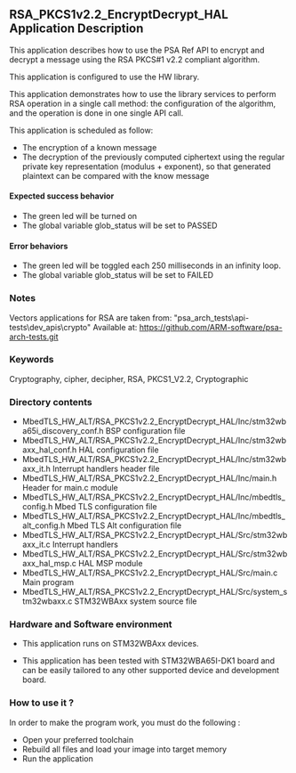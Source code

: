 ## <b>RSA_PKCS1v2.2_EncryptDecrypt_HAL Application Description</b>

This application describes how to use the PSA Ref API to encrypt and decrypt
a message using the RSA PKCS#1 v2.2 compliant algorithm.

This application is configured to use the HW library.

This application demonstrates how to use the library services to perform RSA operation
in a single call method: the configuration of the algorithm, and the operation
is done in one single API call.

This application is scheduled as follow:

  - The encryption of a known message
  - The decryption of the previously computed ciphertext using the regular private key representation
    (modulus + exponent), so that generated plaintext can be compared with the know message

####  <b>Expected success behavior</b>

- The green led will be turned on
- The global variable glob_status will be set to PASSED

#### <b>Error behaviors</b>

- The green led will be toggled each 250 milliseconds in an infinity loop.
- The global variable glob_status will be set to FAILED

### <b>Notes</b>
Vectors applications for RSA are taken from:
"psa_arch_tests\\api-tests\\dev_apis\\crypto"
Available at:
 https://github.com/ARM-software/psa-arch-tests.git

### <b>Keywords</b>

Cryptography, cipher, decipher, RSA, PKCS1_V2.2, Cryptographic

### <b>Directory contents</b>

  - MbedTLS_HW_ALT/RSA_PKCS1v2.2_EncryptDecrypt_HAL/Inc/stm32wba65i_discovery_conf.h     BSP configuration file
  - MbedTLS_HW_ALT/RSA_PKCS1v2.2_EncryptDecrypt_HAL/Inc/stm32wbaxx_hal_conf.h    HAL configuration file
  - MbedTLS_HW_ALT/RSA_PKCS1v2.2_EncryptDecrypt_HAL/Inc/stm32wbaxx_it.h          Interrupt handlers header file
  - MbedTLS_HW_ALT/RSA_PKCS1v2.2_EncryptDecrypt_HAL/Inc/main.h                        Header for main.c module
  - MbedTLS_HW_ALT/RSA_PKCS1v2.2_EncryptDecrypt_HAL/Inc/mbedtls_config.h              Mbed TLS configuration file
  - MbedTLS_HW_ALT/RSA_PKCS1v2.2_EncryptDecrypt_HAL/Inc/mbedtls_alt_config.h          Mbed TLS Alt configuration file
  - MbedTLS_HW_ALT/RSA_PKCS1v2.2_EncryptDecrypt_HAL/Src/stm32wbaxx_it.c          Interrupt handlers
  - MbedTLS_HW_ALT/RSA_PKCS1v2.2_EncryptDecrypt_HAL/Src/stm32wbaxx_hal_msp.c     HAL MSP module
  - MbedTLS_HW_ALT/RSA_PKCS1v2.2_EncryptDecrypt_HAL/Src/main.c                        Main program
  - MbedTLS_HW_ALT/RSA_PKCS1v2.2_EncryptDecrypt_HAL/Src/system_stm32wbaxx.c      STM32WBAxx system source file

### <b>Hardware and Software environment</b>

  - This application runs on STM32WBAxx devices.

  - This application has been tested with STM32WBA65I-DK1 board and can be
    easily tailored to any other supported device and development board.

###  <b>How to use it ?</b>

In order to make the program work, you must do the following :

 - Open your preferred toolchain
 - Rebuild all files and load your image into target memory
 - Run the application

